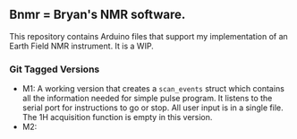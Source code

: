 ## Bnmr = Bryan's NMR software.

This repository contains Arduino files that support my implementation of an Earth Field NMR instrument.  It is a WIP.

### Git Tagged Versions
* M1: A working version that creates a `scan_events` struct which contains all the information needed for simple pulse program.  It listens to the serial port for instructions to go or stop.  All user input is in a single file.  The 1H acquisition function is empty in this version.
* M2: